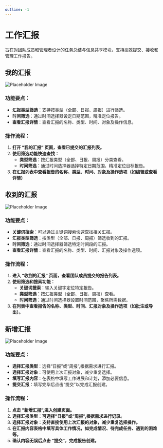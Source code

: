 ```yaml
---
outline: -1
---
```

# 工作汇报
旨在对团队成员和管理者设计的任务总结与信息共享模块，支持高效提交、接收和管理工作报告。

## 我的汇报
![Placeholder Image](https://via.placeholder.com/800x400)
### 功能要点：
- **汇报类型筛选**：支持按类型（全部、日报、周报）进行筛选。
- **时间筛选**：通过时间选择器设定日期范围，精准定位报告。
- **查看汇报详情**：查看汇报的名称、类型、时间、对象及操作信息。
### 操作流程：
1. **打开 “我的汇报” 页面，查看已提交的汇报列表。**
2. **使用筛选功能快速查找：**
    - **类型筛选**：按汇报类型（全部、日报、周报）分类查看。
    - **时间筛选**：通过时间选择器选择特定日期范围，精准定位目标报告。
3. **在汇报列表中查看报告的名称、类型、时间、对象及操作选项（如编辑或查看详情）**


## 收到的汇报
![Placeholder Image](https://via.placeholder.com/800x400)
### 功能要点：
- **关键词搜索**：可以通过关键词搜索快速查找相关汇报。
- **汇报类型筛选**：按类型（全部、日报、周报）筛选收到的汇报。
- **时间筛选**：通过时间选择器筛选特定时间段的汇报。
- **查看汇报详情**：查看汇报的名称、类型、时间、汇报对象及操作选项。
### 操作流程：
1. **进入 “收到的汇报” 页面，查看团队成员提交的报告列表。**
2. **使用筛选和搜索功能：**
    - **关键词搜索**：输入关键字定位特定报告。
    - **类型筛选**：按汇报类型（全部、日报、周报）查看。
    - **时间筛选**：通过时间选择器设置时间范围，聚焦所需数据。
3. **在列表中查看报告的名称、类型、时间、汇报对象及操作选项（如批注或导出）。**

## 新增汇报
![Placeholder Image](https://via.placeholder.com/800x400)
### 功能要点：
- **选择汇报类型**：选择“日报”或“周报”,根据需求进行汇报。
- **选择汇报对象**：可使用上次汇报对象，减少重复选择。
- **填写汇报内容**：在表格中填写工作进展和计划，添加必要信息。
- **提交汇报**：填写完毕后点击“提交”以完成汇报创建。
### 操作流程：
1. **点击 “新增汇报”,进入创建页面。**
2. **选择汇报类型：可选择“日报”或“周报”,根据需求进行记录。**
3. **选择汇报对象：支持直接使用上次汇报的对象，减少重复选择操作。**
4. **在汇报内容表格中填写具体工作情况，如完成情况、待完成任务、遇到的困难等。**
5. **确认内容无误后点击 “提交”，完成报告创建。**